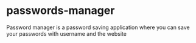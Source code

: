 # passwords-manager
Password manager is a password saving application where you can save your passwords with username and the website
